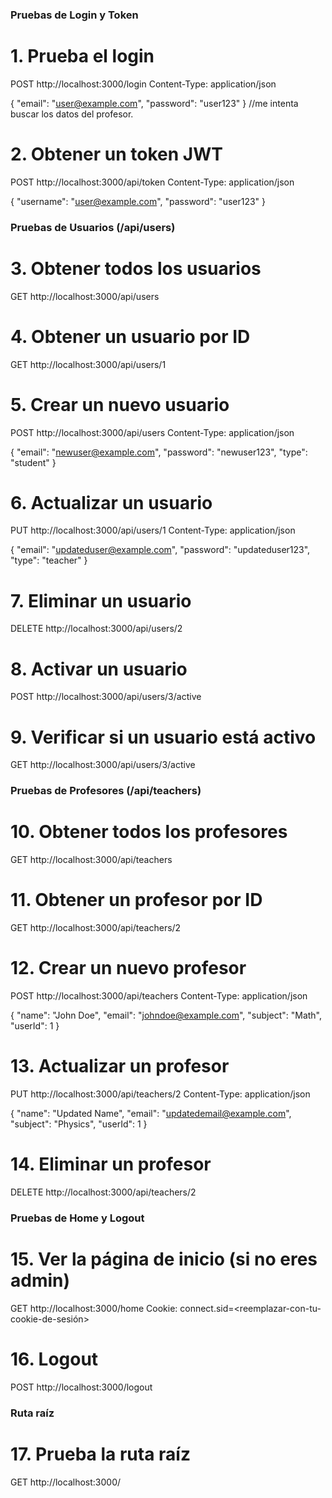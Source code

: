 ### Pruebas de Login y Token

# 1. Prueba el login

POST http://localhost:3000/login
Content-Type: application/json

{
"email": "user@example.com",
"password": "user123"
}  //me intenta buscar los datos del profesor.

# 2. Obtener un token JWT

POST http://localhost:3000/api/token
Content-Type: application/json

{
"username": "user@example.com",
"password": "user123"
}

### Pruebas de Usuarios (/api/users)

# 3. Obtener todos los usuarios

GET http://localhost:3000/api/users

# 4. Obtener un usuario por ID

GET http://localhost:3000/api/users/1

# 5. Crear un nuevo usuario

POST http://localhost:3000/api/users
Content-Type: application/json

{
"email": "newuser@example.com",
"password": "newuser123",
"type": "student"
}

# 6. Actualizar un usuario

PUT http://localhost:3000/api/users/1
Content-Type: application/json

{
"email": "updateduser@example.com",
"password": "updateduser123",
"type": "teacher"
}

# 7. Eliminar un usuario

DELETE http://localhost:3000/api/users/2

# 8. Activar un usuario

POST http://localhost:3000/api/users/3/active

# 9. Verificar si un usuario está activo

GET http://localhost:3000/api/users/3/active

### Pruebas de Profesores (/api/teachers)

# 10. Obtener todos los profesores

GET http://localhost:3000/api/teachers

# 11. Obtener un profesor por ID

GET http://localhost:3000/api/teachers/2

# 12. Crear un nuevo profesor

POST http://localhost:3000/api/teachers
Content-Type: application/json

{
"name": "John Doe",
"email": "johndoe@example.com",
"subject": "Math",
"userId": 1
}

# 13. Actualizar un profesor

PUT http://localhost:3000/api/teachers/2
Content-Type: application/json

{
"name": "Updated Name",
"email": "updatedemail@example.com",
"subject": "Physics",
"userId": 1
}

# 14. Eliminar un profesor

DELETE http://localhost:3000/api/teachers/2

### Pruebas de Home y Logout

# 15. Ver la página de inicio (si no eres admin)

GET http://localhost:3000/home
Cookie: connect.sid=<reemplazar-con-tu-cookie-de-sesión>

# 16. Logout

POST http://localhost:3000/logout

### Ruta raíz

# 17. Prueba la ruta raíz

GET http://localhost:3000/
